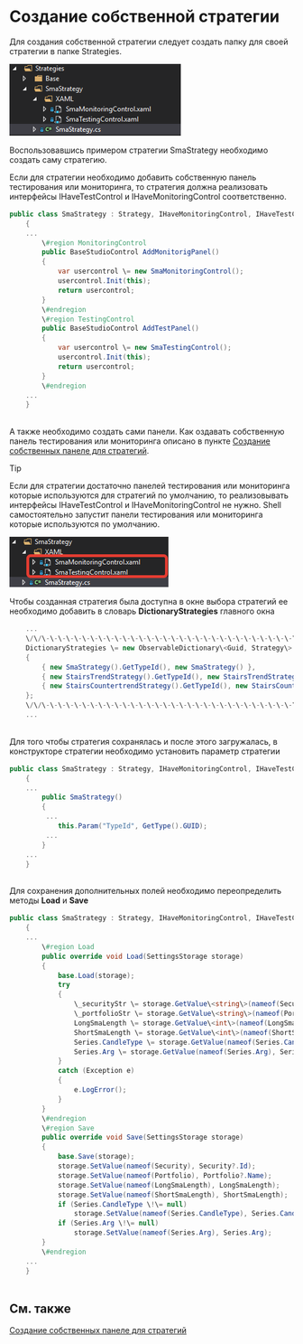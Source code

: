 # Создание собственной стратегии

Для создания собственной стратегии следует создать папку для своей стратегии в папке Strategies.

![Shell custom strategy 00](../images/Shell_custom_strategy_00.png)

Воспользовавшись примером стратегии SmaStrategy необходимо создать саму стратегию.

Если для стратегии необходимо добавить собственную панель тестирования или мониторинга, то стратегия должна реализовать интерфейсы IHaveTestControl и IHaveMonitoringControl соответственно. 

```cs
public class SmaStrategy : Strategy, IHaveMonitoringControl, IHaveTestControl
	{
	...
		\#region MonitoringControl
		public BaseStudioControl AddMonitorigPanel()
		{
			var usercontrol \= new SmaMonitoringControl();
			usercontrol.Init(this);
			return usercontrol;
		}
		\#endregion
		\#region TestingControl
		public BaseStudioControl AddTestPanel()
		{
			var usercontrol \= new SmaTestingControl();
			usercontrol.Init(this);
			return usercontrol;
		}
		\#endregion
	...	
	}
		
```

А также необходимо создать сами панели. Как оздавать собственную панель тестирования или мониторинга описано в пункте [Создание собственных панеле для стратегий](Shell_custom_strategy_panel.md).

> [!TIP]
> Если для стратегии достаточно панелей тестирования или мониторинга которые используются для стратегий по умолчанию, то реализовывать интерфейсы IHaveTestControl и IHaveMonitoringControl не нужно. Shell самостоятельно запустит панели тестирования или мониторинга которые используются по умолчанию. 

![Shell custom strategy 01](../images/Shell_custom_strategy_01.png)

Чтобы созданная стратегия была доступна в окне выбора стратегий ее необходимо добавить в словарь **DictionaryStrategies** главного окна 

```cs
	...
	\/\/\-\-\-\-\-\-\-\-\-\-\-\-\-\-\-\-\-\-\-\-\-\-\-\-\-\-\-\-\-\-\-\-\-\-\-\-\-\-\-\-\-\-\-\-\-\-\-\-\-\-\-\-\-\-\-\-\-\-\-\-\-\-\-\-\-\-\-\-\-
	DictionaryStrategies \= new ObservableDictionary\<Guid, Strategy\>
	{
		{ new SmaStrategy().GetTypeId(), new SmaStrategy() },
		{ new StairsTrendStrategy().GetTypeId(), new StairsTrendStrategy() },
		{ new StairsCountertrendStrategy().GetTypeId(), new StairsCountertrendStrategy() }
	};
	\/\/\-\-\-\-\-\-\-\-\-\-\-\-\-\-\-\-\-\-\-\-\-\-\-\-\-\-\-\-\-\-\-\-\-\-\-\-\-\-\-\-\-\-\-\-\-\-\-\-\-\-\-\-\-\-\-\-\-\-\-\-\-\-\-\-\-\-\-\-\-
	...	
		
```

Для того чтобы стратегия сохранялась и после этого загружалась, в конструкторе стратегии необходимо установить параметр стратегии

```cs
public class SmaStrategy : Strategy, IHaveMonitoringControl, IHaveTestControl
	{
	...
		public SmaStrategy()
		{
         ...
			this.Param("TypeId", GetType().GUID);
         ...
		}
	...	
	}
		
```

Для сохранения дополнительных полей необходимо переопределить методы **Load** и **Save**

```cs
public class SmaStrategy : Strategy, IHaveMonitoringControl, IHaveTestControl
	{
	...
		\#region Load
		public override void Load(SettingsStorage storage)
		{
			base.Load(storage);
			try
			{
				\_securityStr \= storage.GetValue\<string\>(nameof(Security));
				\_portfolioStr \= storage.GetValue\<string\>(nameof(Portfolio));
				LongSmaLength \= storage.GetValue\<int\>(nameof(LongSmaLength));
				ShortSmaLength \= storage.GetValue\<int\>(nameof(ShortSmaLength));
				Series.CandleType \= storage.GetValue(nameof(Series.CandleType), Series.CandleType);
				Series.Arg \= storage.GetValue(nameof(Series.Arg), Series.Arg);
			}
			catch (Exception e)
			{
				e.LogError();
			}
		}
		\#endregion
		\#region Save
		public override void Save(SettingsStorage storage)
		{
			base.Save(storage);
			storage.SetValue(nameof(Security), Security?.Id);
			storage.SetValue(nameof(Portfolio), Portfolio?.Name);
			storage.SetValue(nameof(LongSmaLength), LongSmaLength);
			storage.SetValue(nameof(ShortSmaLength), ShortSmaLength);
			if (Series.CandleType \!\= null)
				storage.SetValue(nameof(Series.CandleType), Series.CandleType.GetTypeName(false));
			if (Series.Arg \!\= null)
				storage.SetValue(nameof(Series.Arg), Series.Arg);
		}
		\#endregion
	...	
	}
		
```

## См. также

[Создание собственных панеле для стратегий](Shell_custom_strategy_panel.md)
